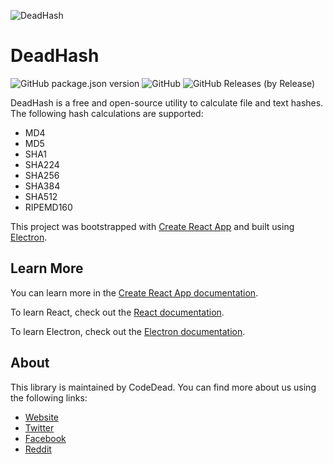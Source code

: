 ![DeadHash](https://codedead.com/wp-content/uploads/2020/06/DeadHash.png)

# DeadHash

![GitHub package.json version](https://img.shields.io/github/package-json/v/CodeDead/DeadHash-js)
![GitHub](https://img.shields.io/github/license/CodeDead/DeadHash-Js)
![GitHub Releases (by Release)](https://img.shields.io/github/downloads/CodeDead/DeadHash-js/2.0.4/total)

DeadHash is a free and open-source utility to calculate file and text hashes. The following hash calculations are supported:
* MD4
* MD5
* SHA1
* SHA224
* SHA256
* SHA384
* SHA512
* RIPEMD160

This project was bootstrapped with [Create React App](https://github.com/facebook/create-react-app) and built using [Electron](https://electronjs.org/).

## Learn More

You can learn more in the [Create React App documentation](https://facebook.github.io/create-react-app/docs/getting-started).

To learn React, check out the [React documentation](https://reactjs.org/).

To learn Electron, check out the [Electron documentation](https://electronjs.org/).

## About

This library is maintained by CodeDead. You can find more about us using the following links:
* [Website](https://codedead.com)
* [Twitter](https://twitter.com/C0DEDEAD)
* [Facebook](https://facebook.com/deadlinecodedead)
* [Reddit](https://reddit.com/r/CodeDead/)
